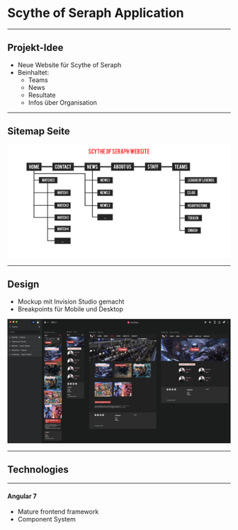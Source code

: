 # Scythe of Seraph Application

---

## Projekt-Idee

- Neue Website für Scythe of Seraph
- Beinhaltet:
  - Teams
  - News
  - Resultate
  - Infos über Organisation

----

## Sitemap Seite

<img src="./images/sitemap.png"/>

----

## Design

- Mockup mit Invision Studio gemacht
- Breakpoints für Mobile und Desktop

<img src="./images/mockup.png"/>

---

## Technologies

----

#### Angular 7

<ul>
  <li class="fragment" data-fragment-index="1">Mature frontend framework</li>
  <li class="fragment" data-fragment-index="2">Component System</li>
</ul>

